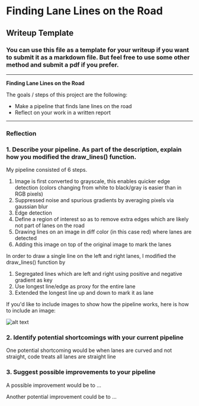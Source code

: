 # **Finding Lane Lines on the Road** 

## Writeup Template

### You can use this file as a template for your writeup if you want to submit it as a markdown file. But feel free to use some other method and submit a pdf if you prefer.

---

**Finding Lane Lines on the Road**

The goals / steps of this project are the following:
* Make a pipeline that finds lane lines on the road
* Reflect on your work in a written report


[//]: # (Image References)

[image1]: ./examples/grayscale.jpg "Grayscale"

---

### Reflection

### 1. Describe your pipeline. As part of the description, explain how you modified the draw_lines() function.

My pipeline consisted of 6 steps. 
1. Image is first converted to grayscale, this enables quicker edge detection (colors changing from white to black/gray is easier than in RGB pixels) 
2. Suppressed noise and spurious gradients by averaging pixels via gaussian blur
3. Edge detection
4. Define a region of interest so as to remove extra edges which are likely not part of lanes on the road
5. Drawing lines on an image in diff color (in this case red) where lanes are detected
6. Adding this image on top of the original image to mark the lanes

In order to draw a single line on the left and right lanes, I modified the draw_lines() function by 
1. Segregated lines which are left and right using positive and negative gradient as key
2. Use longest line/edge as proxy for the entire lane
3. Extended the longest line up and down to mark it as lane

If you'd like to include images to show how the pipeline works, here is how to include an image: 

![alt text][image1]


### 2. Identify potential shortcomings with your current pipeline


One potential shortcoming would be when lanes are curved and not straight, code treats all lanes are straight line


### 3. Suggest possible improvements to your pipeline

A possible improvement would be to ...

Another potential improvement could be to ...
